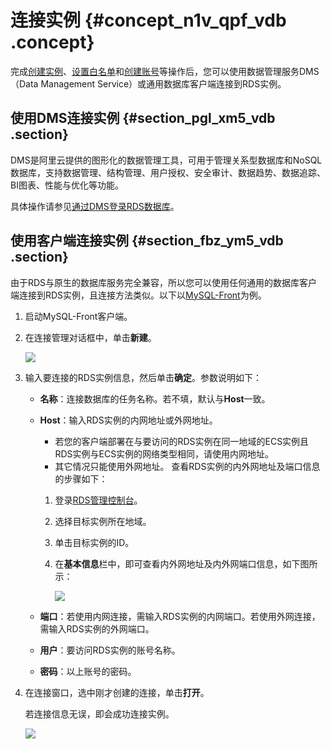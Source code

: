 # 连接实例 {#concept_n1v_qpf_vdb .concept}

完成[创建实例](cn.zh-CN/快速入门MySQL版/创建实例.md)、[设置白名单](cn.zh-CN/快速入门MySQL版/初始化配置/设置白名单.md#)和[创建账号](cn.zh-CN/快速入门MySQL版/初始化配置/创建账号和数据库.md)等操作后，您可以使用数据管理服务DMS（Data Management Service）或通用数据库客户端连接到RDS实例。

## 使用DMS连接实例 {#section_pgl_xm5_vdb .section}

DMS是阿里云提供的图形化的数据管理工具，可用于管理关系型数据库和NoSQL数据库，支持数据管理、结构管理、用户授权、安全审计、数据趋势、数据追踪、BI图表、性能与优化等功能。

具体操作请参见[通过DMS登录RDS数据库](../../../../cn.zh-CN/用户指南/附录/通过DMS登录RDS数据库.md#)。

## 使用客户端连接实例 {#section_fbz_ym5_vdb .section}

由于RDS与原生的数据库服务完全兼容，所以您可以使用任何通用的数据库客户端连接到RDS实例，且连接方法类似。以下以[MySQL-Front](http://www.mysqlfront.de/)为例。

1.  启动MySQL-Front客户端。
2.  在连接管理对话框中，单击**新建**。

    ![](http://static-aliyun-doc.oss-cn-hangzhou.aliyuncs.com/assets/img/7823/15341356612607_zh-CN.png)

3.  输入要连接的RDS实例信息，然后单击**确定**。参数说明如下：
    -   **名称**：连接数据库的任务名称。若不填，默认与**Host**一致。
    -   **Host**：输入RDS实例的内网地址或外网地址。

        -   若您的客户端部署在与要访问的RDS实例在同一地域的ECS实例且RDS实例与ECS实例的网络类型相同，请使用内网地址。
        -   其它情况只能使用外网地址。
        查看RDS实例的内外网地址及端口信息的步骤如下：

        1.  登录[RDS管理控制台](https://rds.console.aliyun.com/?spm=a2c63.p38356.a3.3.37eb609eGtv1CF)。
        2.  选择目标实例所在地域。
        3.  单击目标实例的ID。
        4.  在**基本信息**栏中，即可查看内外网地址及内外网端口信息，如下图所示：

            ![](http://static-aliyun-doc.oss-cn-hangzhou.aliyuncs.com/assets/img/7823/15341356612609_zh-CN.png)

    -   **端口**：若使用内网连接，需输入RDS实例的内网端口。若使用外网连接，需输入RDS实例的外网端口。

    -   **用户**：要访问RDS实例的账号名称。

    -   **密码**：以上账号的密码。

4.  在连接窗口，选中刚才创建的连接，单击**打开**。

    若连接信息无误，即会成功连接实例。

    ![](http://static-aliyun-doc.oss-cn-hangzhou.aliyuncs.com/assets/img/7823/15341356612610_zh-CN.png)


